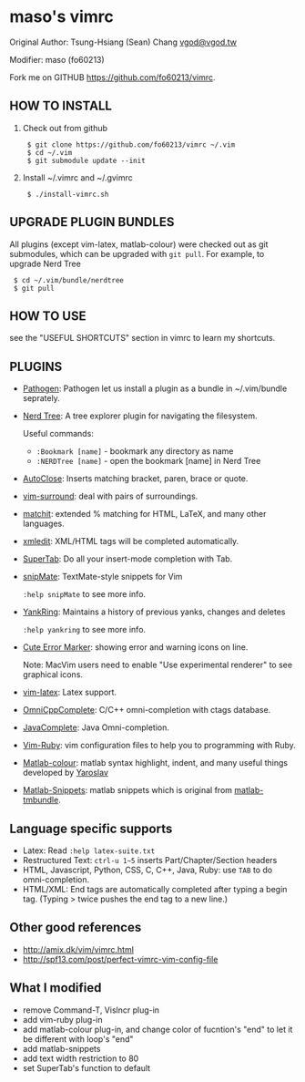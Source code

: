 maso's vimrc
============
Original Author: Tsung-Hsiang (Sean) Chang <vgod@vgod.tw>

Modifier: maso (fo60213)

Fork me on GITHUB  https://github.com/fo60213/vimrc.

HOW TO INSTALL
--------------

1. Check out from github

        $ git clone https://github.com/fo60213/vimrc ~/.vim
        $ cd ~/.vim
        $ git submodule update --init

2. Install ~/.vimrc and ~/.gvimrc

        $ ./install-vimrc.sh
  
UPGRADE PLUGIN BUNDLES
----------------------

All plugins (except vim-latex, matlab-colour) were checked out as git submodules, 
which can be upgraded with `git pull`. For example, to upgrade Nerd Tree 

     $ cd ~/.vim/bundle/nerdtree
     $ git pull

HOW TO USE
----------

see the "USEFUL SHORTCUTS" section in vimrc to learn my shortcuts.

PLUGINS
-------

* [Pathogen](http://www.vim.org/scripts/script.php?script_id=2332): Pathogen let us install a plugin as a bundle in ~/.vim/bundle seprately.

* [Nerd Tree](http://www.vim.org/scripts/script.php?script_id=1658): A tree explorer plugin for navigating the filesystem.

  Useful commands:
  * `:Bookmark [name]` - bookmark any directory as name
  * `:NERDTree [name]` - open the bookmark [name] in Nerd Tree

* [AutoClose](http://www.vim.org/scripts/script.php?script_id=1849):  Inserts matching bracket, paren, brace or quote.

* [vim-surround](https://github.com/tpope/vim-surround/blob/master/doc/surround.txt): deal with pairs of surroundings.

* [matchit](http://www.vim.org/scripts/script.php?script_id=39): extended % matching for HTML, LaTeX, and many other languages. 

* [xmledit](http://www.vim.org/scripts/script.php?script_id=301): XML/HTML tags will be completed automatically.

* [SuperTab](http://www.vim.org/scripts/script.php?script_id=1643): Do all your insert-mode completion with Tab.

* [snipMate](http://www.vim.org/scripts/script.php?script_id=2540): TextMate-style snippets for Vim

  `:help snipMate` to see more info.

* [YankRing](http://www.vim.org/scripts/script.php?script_id=1234): Maintains a history of previous yanks, changes and deletes 
  
  `:help yankring` to see more info.
  
* [Cute Error Marker](http://www.vim.org/scripts/script.php?script_id=2653): showing error and warning icons on line.
  
   Note: MacVim users need to enable "Use experimental renderer" to see
   graphical icons.

* [vim-latex](http://vim-latex.sourceforge.net/): Latex support.

* [OmniCppComplete](http://www.vim.org/scripts/script.php?script_id=1520): C/C++ omni-completion with ctags database.

* [JavaComplete](http://www.vim.org/scripts/script.php?script_id=1785): Java Omni-completion.

* [Vim-Ruby](https://github.com/vim-ruby): vim configuration files to help you to programming with Ruby.

* [Matlab-colour](http://www.mathworks.com/matlabcentral/fileexchange/28240-highlighting-matlab-files-in-vim): matlab syntax highlight, indent, and many useful things developed by [Yaroslav](http://www.mathworks.com/matlabcentral/fileexchange/authors/62644)

* [Matlab-Snippets](https://github.com/fo60213/matlab-snippets): matlab snippets which is original from [matlab-tmbundle](https://github.com/textmate/matlab.tmbundle).

Language specific supports
--------------------------

* Latex: Read `:help latex-suite.txt`
* Restructured Text: `ctrl-u 1~5` inserts Part/Chapter/Section headers
* HTML, Javascript, Python, CSS, C, C++, Java, Ruby: use `TAB` to do omni-completion.
* HTML/XML: End tags are automatically completed after typing a begin tag. (Typing > twice pushes the end tag to a new line.)

Other good references
---------------------

* http://amix.dk/vim/vimrc.html
* http://spf13.com/post/perfect-vimrc-vim-config-file

What I modified
---------------

* remove Command-T, Vislncr plug-in
* add vim-ruby plug-in
* add matlab-colour plug-in, and change color of fucntion's "end" to let it be different with loop's "end"
* add matlab-snippets
* add text width restriction to 80
* set SuperTab's function to default <c-p> 
